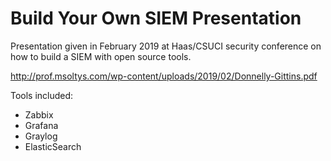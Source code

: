 # Build Your Own SIEM Presentation

Presentation given in February 2019 at Haas/CSUCI security conference on how to build a SIEM with open source tools.

http://prof.msoltys.com/wp-content/uploads/2019/02/Donnelly-Gittins.pdf

Tools included:
- Zabbix
- Grafana
- Graylog
- ElasticSearch
